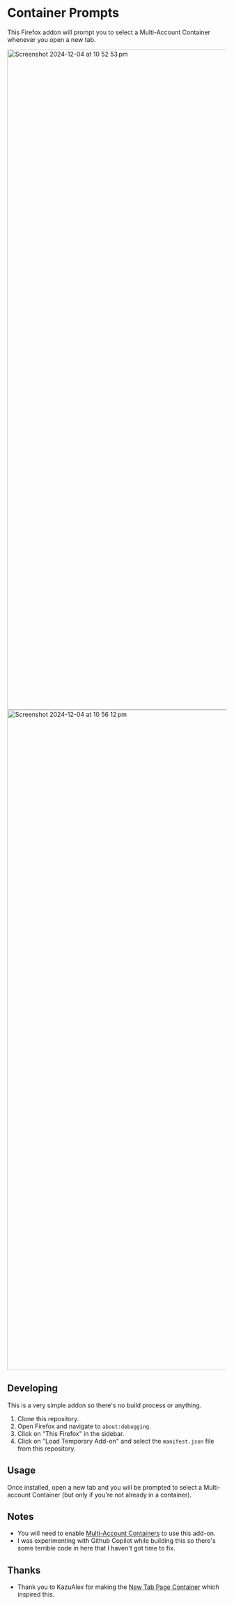 # Container Prompts
This Firefox addon will prompt you to select a Multi-Account Container whenever you open a new tab.

<img width="1512" alt="Screenshot 2024-12-04 at 10 52 53 pm" src="https://github.com/user-attachments/assets/201c9953-2650-4f3b-a548-4223a0253fc4">

<img width="1512" alt="Screenshot 2024-12-04 at 10 56 12 pm" src="https://github.com/user-attachments/assets/ffd26647-4acd-4302-8d1d-e19367d7c06b">


## Developing
This is a very simple addon so there's no build process or anything.
1. Clone this repository.
2. Open Firefox and navigate to `about:debugging`.
3. Click on "This Firefox" in the sidebar.
4. Click on "Load Temporary Add-on" and select the `manifest.json` file from this repository.

## Usage
Once installed, open a new tab and you will be prompted to select a Multi-account Container (but only if you're not already in a container).

## Notes
* You will need to enable [Multi-Account Containers](https://addons.mozilla.org/firefox/addon/multi-account-containers/) to use this add-on.
* I was experimenting with Github Copilot while building this so there's some terrible code in here that I haven't got time to fix.

## Thanks
* Thank you to KazuAlex for making the [New Tab Page Container](https://addons.mozilla.org/firefox/addon/new-tab-page-container/) which inspired this.
